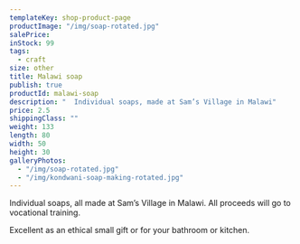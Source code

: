 ```yaml
---
templateKey: shop-product-page
productImage: "/img/soap-rotated.jpg"
salePrice:
inStock: 99
tags:
  - craft
size: other
title: Malawi soap
publish: true
productId: malawi-soap
description: "  Individual soaps, made at Sam’s Village in Malawi"
price: 2.5
shippingClass: ""
weight: 133
length: 80
width: 50
height: 30
galleryPhotos:
  - "/img/soap-rotated.jpg"
  - "/img/kondwani-soap-making-rotated.jpg"
---
```


Individual soaps, all made at Sam’s Village in Malawi. All proceeds will go to vocational training.

Excellent as an ethical small gift or for your bathroom or kitchen.
